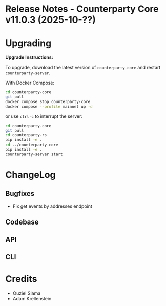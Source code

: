 # Release Notes - Counterparty Core v11.0.3 (2025-10-??)

# Upgrading

**Upgrade Instructions:**

To upgrade, download the latest version of `counterparty-core` and restart `counterparty-server`.

With Docker Compose:

```bash
cd counterparty-core
git pull
docker compose stop counterparty-core
docker compose --profile mainnet up -d
```

or use `ctrl-c` to interrupt the server:

```bash
cd counterparty-core
git pull
cd counterparty-rs
pip install -e .
cd ../counterparty-core
pip install -e .
counterparty-server start
```

# ChangeLog

## Bugfixes

- Fix get events by addresses endpoint

## Codebase


## API


## CLI

# Credits

- Ouziel Slama
- Adam Krellenstein
